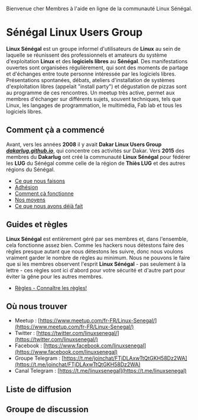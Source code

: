 Bienvenue cher Membres à l'aide en ligne de la communauté Linux Sénégal.

# Sénégal Linux Users Group

**Linux Sénégal** est un groupe informel d'utilisateurs de **Linux** au sein de laquelle se réunissent des professionnels et amateurs du système d'exploitation **Linux** et des **logiciels libres** au **Sénégal**. Des manifestations ouvertes sont organisées régulièrement, qui sont des moments de partage et d'échanges entre toute personne intéressée par les logiciels libres. Présentations spontanées, débats, ateliers d'installation de systèmes d'exploitation libres (appelait "install party") et dégustation de pizzas sont au programme de ces rencontres. Un meetup très active, permet aux membres d'échanger sur différents sujets, souvent techniques, tels que Linux, les langages de programmation, le multimédia, Fab lab et tous les logiciels libres.

## Comment çà a commencé
Avant, vers les années **2008** il y avait **Dakar Linux Users Group** ***[dakarlug.github.io](https://dakarlug.github.io)***, qui concentre ces activités sur Dakar. Vers **2015** des membres du **Dakarlug** ont créé la communauté **Linux Sénégal** pour fédérer les **LUG** du Sénégal comme celle de la région de **Thiès LUG** et des autres régions du Sénégal.

* [Ce que nous faisons](wiki/ACTIVITES)
* [Adhésion](wiki/ADHESION.md)
* [Comment çà fonctionne](wiki/FONCTIONNENT)
* [Nos moyens](wiki/MOYENS)
* [Ce que nous avons déjà fait](https://www.meetup.com/fr-FR/Linux-Senegal/events/past/)

## Guides et règles
**Linux Sénégal** est entièrement géré par ses membres et, dans l'ensemble, cela fonctionne assez bien. Comme les hackers nous détestons faire des règles presque autant que nous détestons les suivre, donc nous voulons vraiment garder le nombre de règles au minimum. Nous ne pouvons le faire que si les membres observent l'esprit **Linux Sénégal** - pas seulement à la lettre - ces règles sont ici d'abord pour votre sécurité et d'autre part pour éviter la gêne pour les autres membres.

* [Règles - Connaître les règles!](wiki/REGLES.md)

## Où nous trouver 
* Meetup : [https://www.meetup.com/fr-FR/Linux-Senegal/](https://www.meetup.com/fr-FR/Linux-Senegal/)
* Twitter : [https://twitter.com/linuxsenegal/](https://twitter.com/linuxsenegal/)
* Facebook : [https://www.facebook.com/linuxsenegal](https://www.facebook.com/linuxsenegal)
* Groupe Telegram : [https://t.me/joinchat/FTjDLAxwTtQtGKH58Dz2WA](https://t.me/joinchat/FTjDLAxwTtQtGKH58Dz2WA)
* Canal Telegram : [https://t.me/linuxsenegal](https://t.me/linuxsenegal)

## Liste de diffusion

## Groupe de discussion
